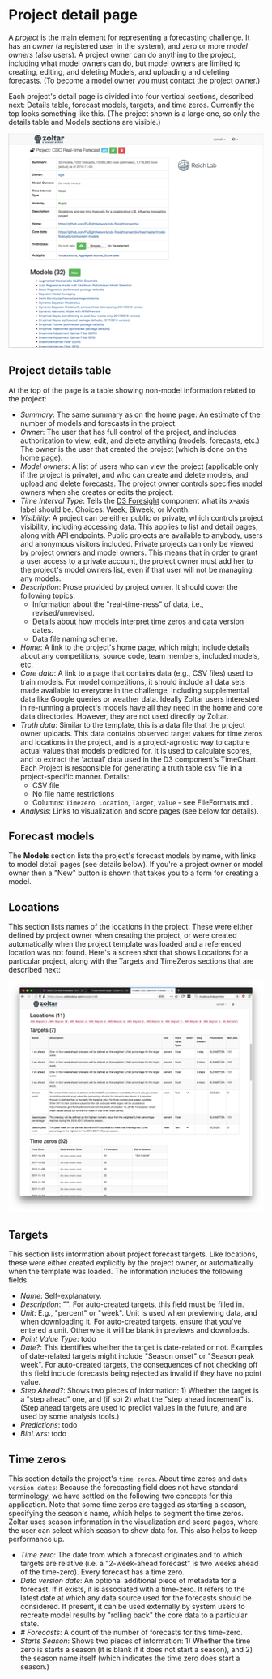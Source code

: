 # Project detail page

A *project* is the main element for representing a forecasting challenge. It has an *owner* (a registered user in the
system), and zero or more *model owners* (also users). A project owner can do anything to the project, including what
model owners can do, but model owners are limited to creating, editing, and deleting Models, and uploading and deleting
forecasts. (To become a model owner you must contact the project owner.)

Each project's detail page is divided into four vertical sections, described next: Details table, forecast models,
targets, and time zeros. Currently the top looks something like this. (The project shown is a large one, so only the
details table and Models sections are visible.)

![Project detail page](img/ProjectDetailPage_top.png "Project detail page")


## Project details table

At the top of the page is a table showing non-model information related to the project:

- *Summary*: The same summary as on the home page: An estimate of the number of models and forecasts in the project.
- *Owner*: The user that has full control of the project, and includes authorization to view, edit, and delete anything
  (models, forecasts, etc.) The owner is the user that created the project (which is done on the home page).
- *Model owners*: A list of users who can view the project (applicable only if the project is private), and who can
  create and delete models, and upload and delete forecasts. The project owner controls specifies model owners when she
  creates or edits the project.
- *Time Interval Type*: Tells the [D3 Foresight](https://github.com/reichlab/d3-foresight) component what its x-axis
  label should be. Choices: Week, Biweek, or Month.
- *Visibility*: A project can be either public or private, which controls project visibility, including accessing data.
  This applies to list and detail pages, along with API endpoints. Public projects are available to anybody, users and
  anonymous visitors included. Private projects can only be viewed by project owners and model owners. This means that in
  order to grant a user access to a private account, the project owner must add her to the project's model owners list,
  even if that user will not be managing any models.
- *Description*: Prose provided by project owner. It should cover the following topics:
    - Information about the "real-time-ness" of data, i.e., revised/unrevised.
    - Details about how models interpret time zeros and data version dates.
    - Data file naming scheme.
- *Home*: A link to the project's home page, which might include details about any competitions, source code, team
  members, included models, etc.
- *Core data*: A link to a page that contains data (e.g., CSV files) used to train models. For model competitions, it
  should include all data sets made available to everyone in the challenge, including supplemental data like Google
  queries or weather data. Ideally Zoltar users interested in re-running a project's models have all they need in the home
  and core data directories. However, they are not used directly by Zoltar.
- *Truth data*: Similar to the template, this is a data file that the project owner uploads. This data contains observed
  target values for time zeros and locations in the project, and is a project-agnostic way to capture actual values that
  models predicted for. It is used to calculate scores, and to extract the 'actual' data used in the D3 component's
  TimeChart. Each Project is responsible for generating a truth table csv file in a project-specific manner. Details:
    - CSV file
    - No file name restrictions
    - Columns: `Timezero`, `Location`, `Target`, `Value` - see FileFormats.md .
- *Analysis*: Links to visualization and score pages (see below for details).


## Forecast models

The **Models** section lists the project's forecast models by name, with links to model detail pages (see details
below). If you're a project owner or model owner then a "New" button is shown that takes you to a form for creating a
model.


## Locations

This section lists names of the locations in the project. These were either defined by project owner when creating the
project, or were created automatically when the project template was loaded and a referenced location was not found.
Here's a screen shot that shows Locations for a particular project, along with the Targets and TimeZeros sections that
are described next: 

![locations, targets, timzeros](img/ProjectDetailPage_locations_targets_timzeros.png "locations, targets, timzeros")


## Targets

This section lists information about project forecast targets. Like locations, these were either created explicitly by
the project owner, or automatically when the template was loaded. The information includes the following fields.

- *Name*: Self-explanatory.
- *Description*: "". For auto-created targets, this field must be filled in.
- *Unit*: E.g., "percent" or "week". Unit is used when previewing data, and when downloading it. For auto-created
  targets, ensure that you've entered a unit. Otherwise it will be blank in previews and downloads.
- *Point Value Type*: todo
- *Date?*: This identifies whether the target is date-related or not. Examples of date-related targets might include
  "Season onset" or "Season peak week". For auto-created targets, the consequences of not checking off this field include
  forecasts being rejected as invalid if they have no point value.
- *Step Ahead?*: Shows two pieces of information: 1) Whether the target is a "step ahead" one, and (if so) 2) what the
  "step ahead increment" is. (Step ahead targets are used to predict values in the future, and are used by some analysis
  tools.)
- *Predictions*: todo
- *BinLwrs*: todo


## Time zeros

This section details the project's `time zeros`. About time zeros and `data version dates`: Because the forecasting
field does not have standard terminology, we have settled on the following two concepts for this application. Note that
some time zeros are tagged as starting a season, specifying the season's name, which helps to segment the time zeros.
Zoltar uses season information in the visualization and score pages, where the user can select which season to show data
for. This also helps to keep performance up.

- *Time zero*: The date from which a forecast originates and to which targets are relative (i.e. a "2-week-ahead
  forecast" is two weeks ahead of the time-zero). Every forecast has a time zero.
- *Data version date*: An optional additional piece of metadata for a forecast. If it exists, it is associated with a
  time-zero. It refers to the latest date at which any data source used for the forecasts should be considered. If
  present, it can be used externally by system users to recreate model results by "rolling back" the core data to a
  particular state.
- *# Forecasts*: A count of the number of forecasts for this time-zero.
- *Starts Season*: Shows two pieces of information: 1) Whether the time zero is starts a season (it is blank if it does
  not start a season), and 2) the season name itself (which indicates the time zero does start a season.)

